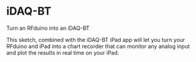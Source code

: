 iDAQ-BT
=======

Turn an RFduino into an iDAQ-BT

This sketch, combined with the iDAQ-BT iPad app will let you turn your RFduino and iPad into a chart recorder that can monitor any analog input and plot the results in real time on your iPad.  
